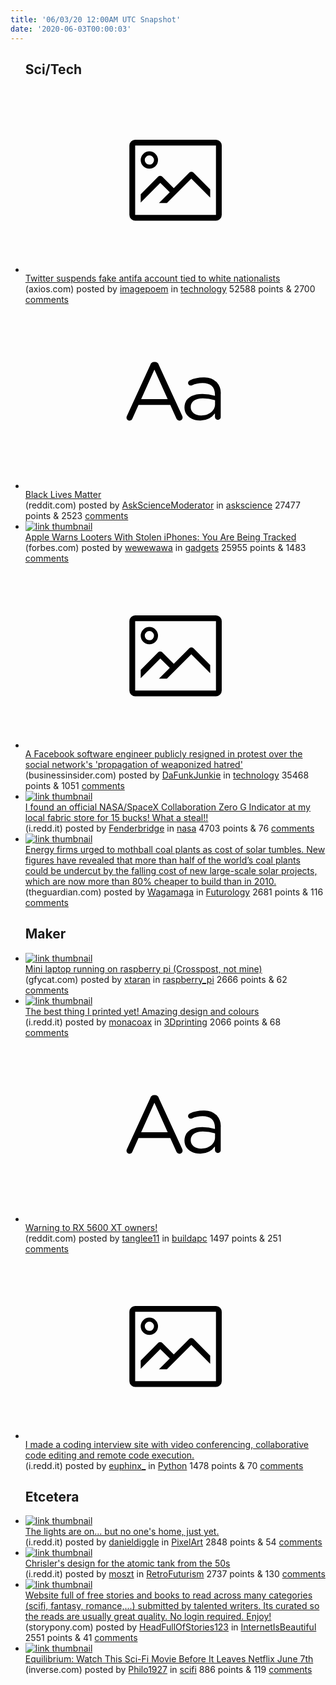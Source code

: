 ```yaml
---
title: '06/03/20 12:00AM UTC Snapshot'
date: '2020-06-03T00:00:03'
---
```

<ul>
<h2>Sci/Tech</h2>

<li><a href='https://www.axios.com/twitter-suspends-fake-antifa-account-tied-to-white-nationalists-b387f109-2bfd-4326-a60f-a4d398a191c3.html'><svg version='1.1' viewBox='-34 -14 104 64' preserveAspectRatio='xMidYMid meet' xmlns='http://www.w3.org/2000/svg' xmlns:xlink='http://www.w3.org/1999/xlink'>
    <title>link thumbnail</title>
    <path d='M32,4H4A2,2,0,0,0,2,6V30a2,2,0,0,0,2,2H32a2,2,0,0,0,2-2V6A2,2,0,0,0,32,4ZM4,30V6H32V30Z'></path>
    <path d='M8.92,14a3,3,0,1,0-3-3A3,3,0,0,0,8.92,14Zm0-4.6A1.6,1.6,0,1,1,7.33,11,1.6,1.6,0,0,1,8.92,9.41Z'></path>
    <path d='M22.78,15.37l-5.4,5.4-4-4a1,1,0,0,0-1.41,0L5.92,22.9v2.83l6.79-6.79L16,22.18l-3.75,3.75H15l8.45-8.45L30,24V21.18l-5.81-5.81A1,1,0,0,0,22.78,15.37Z'></path>
    </svg></a><div><div class='linkTitle'><a href='https://www.axios.com/twitter-suspends-fake-antifa-account-tied-to-white-nationalists-b387f109-2bfd-4326-a60f-a4d398a191c3.html'>Twitter suspends fake antifa account tied to white nationalists</a></div>(axios.com) posted by <a href='https://www.reddit.com/user/imagepoem'>imagepoem</a> in <a href='https://www.reddit.com/r/technology'>technology</a> 52588 points & 2700 <a href='https://www.reddit.com/r/technology/comments/gv45l5/twitter_suspends_fake_antifa_account_tied_to/'>comments</a></div></li>

<li><a href='https://www.reddit.com/r/askscience/comments/gvc7k9/black_lives_matter/'><svg version='1.1' viewBox='-34 -12 104 64' preserveAspectRatio='xMidYMid slice' xmlns='http://www.w3.org/2000/svg' xmlns:xlink='http://www.w3.org/1999/xlink'>
    <title>text link thumbnail</title>
    <path d='M12.19,8.84a1.45,1.45,0,0,0-1.4-1h-.12a1.46,1.46,0,0,0-1.42,1L1.14,26.56a1.29,1.29,0,0,0-.14.59,1,1,0,0,0,1,1,1.12,1.12,0,0,0,1.08-.77l2.08-4.65h11l2.08,4.59a1.24,1.24,0,0,0,1.12.83,1.08,1.08,0,0,0,1.08-1.08,1.64,1.64,0,0,0-.14-.57ZM6.08,20.71l4.59-10.22,4.6,10.22Z'>
    </path>
    <path d='M32.24,14.78A6.35,6.35,0,0,0,27.6,13.2a11.36,11.36,0,0,0-4.7,1,1,1,0,0,0-.58.89,1,1,0,0,0,.94.92,1.23,1.23,0,0,0,.39-.08,8.87,8.87,0,0,1,3.72-.81c2.7,0,4.28,1.33,4.28,3.92v.5a15.29,15.29,0,0,0-4.42-.61c-3.64,0-6.14,1.61-6.14,4.64v.05c0,2.95,2.7,4.48,5.37,4.48a6.29,6.29,0,0,0,5.19-2.48V26.9a1,1,0,0,0,1,1,1,1,0,0,0,1-1.06V19A5.71,5.71,0,0,0,32.24,14.78Zm-.56,7.7c0,2.28-2.17,3.89-4.81,3.89-1.94,0-3.61-1.06-3.61-2.86v-.06c0-1.8,1.5-3,4.2-3a15.2,15.2,0,0,1,4.22.61Z'>
    </path>
    </svg></a><div><div class='linkTitle'><a href='https://www.reddit.com/r/askscience/comments/gvc7k9/black_lives_matter/'>Black Lives Matter</a></div>(reddit.com) posted by <a href='https://www.reddit.com/user/AskScienceModerator'>AskScienceModerator</a> in <a href='https://www.reddit.com/r/askscience'>askscience</a> 27477 points & 2523 <a href='https://www.reddit.com/r/askscience/comments/gvc7k9/black_lives_matter/'>comments</a></div></li>

<li><a href='https://www.forbes.com/sites/zakdoffman/2020/06/01/apple-warns-looters-with-stolen-iphones-you-are-being-tracked/#1ddfee175098'><img src='https://b.thumbs.redditmedia.com/TTZoqghc7p9a5bz2YyGasHM30-CURHBWOAv49J5R9HY.jpg' alt='link thumbnail'></a><div><div class='linkTitle'><a href='https://www.forbes.com/sites/zakdoffman/2020/06/01/apple-warns-looters-with-stolen-iphones-you-are-being-tracked/#1ddfee175098'>Apple Warns Looters With Stolen iPhones: You Are Being Tracked</a></div>(forbes.com) posted by <a href='https://www.reddit.com/user/wewewawa'>wewewawa</a> in <a href='https://www.reddit.com/r/gadgets'>gadgets</a> 25955 points & 1483 <a href='https://www.reddit.com/r/gadgets/comments/gvakh7/apple_warns_looters_with_stolen_iphones_you_are/'>comments</a></div></li>

<li><a href='https://www.businessinsider.com/facebook-engineer-resigns-trump-shooting-post-2020-6'><svg version='1.1' viewBox='-34 -14 104 64' preserveAspectRatio='xMidYMid meet' xmlns='http://www.w3.org/2000/svg' xmlns:xlink='http://www.w3.org/1999/xlink'>
    <title>link thumbnail</title>
    <path d='M32,4H4A2,2,0,0,0,2,6V30a2,2,0,0,0,2,2H32a2,2,0,0,0,2-2V6A2,2,0,0,0,32,4ZM4,30V6H32V30Z'></path>
    <path d='M8.92,14a3,3,0,1,0-3-3A3,3,0,0,0,8.92,14Zm0-4.6A1.6,1.6,0,1,1,7.33,11,1.6,1.6,0,0,1,8.92,9.41Z'></path>
    <path d='M22.78,15.37l-5.4,5.4-4-4a1,1,0,0,0-1.41,0L5.92,22.9v2.83l6.79-6.79L16,22.18l-3.75,3.75H15l8.45-8.45L30,24V21.18l-5.81-5.81A1,1,0,0,0,22.78,15.37Z'></path>
    </svg></a><div><div class='linkTitle'><a href='https://www.businessinsider.com/facebook-engineer-resigns-trump-shooting-post-2020-6'>A Facebook software engineer publicly resigned in protest over the social network's 'propagation of weaponized hatred'</a></div>(businessinsider.com) posted by <a href='https://www.reddit.com/user/DaFunkJunkie'>DaFunkJunkie</a> in <a href='https://www.reddit.com/r/technology'>technology</a> 35468 points & 1051 <a href='https://www.reddit.com/r/technology/comments/gvd6fk/a_facebook_software_engineer_publicly_resigned_in/'>comments</a></div></li>

<li><a href='https://i.redd.it/5bz3q06k2i251.jpg'><img src='https://a.thumbs.redditmedia.com/Tzz3pNTGbk0Rt1vrklJh3T5Y7XP5MHfvXnzHoYiMMW4.jpg' alt='link thumbnail'></a><div><div class='linkTitle'><a href='https://i.redd.it/5bz3q06k2i251.jpg'>I found an official NASA/SpaceX Collaboration Zero G Indicator at my local fabric store for 15 bucks! What a steal!!</a></div>(i.redd.it) posted by <a href='https://www.reddit.com/user/Fenderbridge'>Fenderbridge</a> in <a href='https://www.reddit.com/r/nasa'>nasa</a> 4703 points & 76 <a href='https://www.reddit.com/r/nasa/comments/gv7h1k/i_found_an_official_nasaspacex_collaboration_zero/'>comments</a></div></li>

<li><a href='https://www.theguardian.com/business/2020/jun/02/energy-firms-urged-to-mothball-coal-plants-as-cost-of-solar-tumbles'><img src='https://b.thumbs.redditmedia.com/Zlg-hm-mQtYk9PAaGlODVUwKLEN30C0mPjhRrPYFYWk.jpg' alt='link thumbnail'></a><div><div class='linkTitle'><a href='https://www.theguardian.com/business/2020/jun/02/energy-firms-urged-to-mothball-coal-plants-as-cost-of-solar-tumbles'>Energy firms urged to mothball coal plants as cost of solar tumbles. New figures have revealed that more than half of the world’s coal plants could be undercut by the falling cost of new large-scale solar projects, which are now more than 80% cheaper to build than in 2010.</a></div>(theguardian.com) posted by <a href='https://www.reddit.com/user/Wagamaga'>Wagamaga</a> in <a href='https://www.reddit.com/r/Futurology'>Futurology</a> 2681 points & 116 <a href='https://www.reddit.com/r/Futurology/comments/gvahc2/energy_firms_urged_to_mothball_coal_plants_as/'>comments</a></div></li>

<h2>Maker</h2>

<li><a href='https://gfycat.com/bigheartedshadyeland'><img src='https://b.thumbs.redditmedia.com/67OnawxbVwuqiIddiRz1kAwukYRrfKJ5H4MEN8fI29Q.jpg' alt='link thumbnail'></a><div><div class='linkTitle'><a href='https://gfycat.com/bigheartedshadyeland'>Mini laptop running on raspberry pi (Crosspost, not mine)</a></div>(gfycat.com) posted by <a href='https://www.reddit.com/user/xtaran'>xtaran</a> in <a href='https://www.reddit.com/r/raspberry_pi'>raspberry_pi</a> 2666 points & 62 <a href='https://www.reddit.com/r/raspberry_pi/comments/gv7c0j/mini_laptop_running_on_raspberry_pi_crosspost_not/'>comments</a></div></li>

<li><a href='https://i.redd.it/ui1pszdhei251.jpg'><img src='https://a.thumbs.redditmedia.com/LTC9fMXGhvTnOkj4GQKuCuNluNrCm110EEQrjkPw-x0.jpg' alt='link thumbnail'></a><div><div class='linkTitle'><a href='https://i.redd.it/ui1pszdhei251.jpg'>The best thing I printed yet! Amazing design and colours</a></div>(i.redd.it) posted by <a href='https://www.reddit.com/user/monacoax'>monacoax</a> in <a href='https://www.reddit.com/r/3Dprinting'>3Dprinting</a> 2066 points & 68 <a href='https://www.reddit.com/r/3Dprinting/comments/gv8kd0/the_best_thing_i_printed_yet_amazing_design_and/'>comments</a></div></li>

<li><a href='https://www.reddit.com/r/buildapc/comments/gv7kqu/warning_to_rx_5600_xt_owners/'><svg version='1.1' viewBox='-34 -12 104 64' preserveAspectRatio='xMidYMid slice' xmlns='http://www.w3.org/2000/svg' xmlns:xlink='http://www.w3.org/1999/xlink'>
    <title>text link thumbnail</title>
    <path d='M12.19,8.84a1.45,1.45,0,0,0-1.4-1h-.12a1.46,1.46,0,0,0-1.42,1L1.14,26.56a1.29,1.29,0,0,0-.14.59,1,1,0,0,0,1,1,1.12,1.12,0,0,0,1.08-.77l2.08-4.65h11l2.08,4.59a1.24,1.24,0,0,0,1.12.83,1.08,1.08,0,0,0,1.08-1.08,1.64,1.64,0,0,0-.14-.57ZM6.08,20.71l4.59-10.22,4.6,10.22Z'>
    </path>
    <path d='M32.24,14.78A6.35,6.35,0,0,0,27.6,13.2a11.36,11.36,0,0,0-4.7,1,1,1,0,0,0-.58.89,1,1,0,0,0,.94.92,1.23,1.23,0,0,0,.39-.08,8.87,8.87,0,0,1,3.72-.81c2.7,0,4.28,1.33,4.28,3.92v.5a15.29,15.29,0,0,0-4.42-.61c-3.64,0-6.14,1.61-6.14,4.64v.05c0,2.95,2.7,4.48,5.37,4.48a6.29,6.29,0,0,0,5.19-2.48V26.9a1,1,0,0,0,1,1,1,1,0,0,0,1-1.06V19A5.71,5.71,0,0,0,32.24,14.78Zm-.56,7.7c0,2.28-2.17,3.89-4.81,3.89-1.94,0-3.61-1.06-3.61-2.86v-.06c0-1.8,1.5-3,4.2-3a15.2,15.2,0,0,1,4.22.61Z'>
    </path>
    </svg></a><div><div class='linkTitle'><a href='https://www.reddit.com/r/buildapc/comments/gv7kqu/warning_to_rx_5600_xt_owners/'>Warning to RX 5600 XT owners!</a></div>(reddit.com) posted by <a href='https://www.reddit.com/user/tanglee11'>tanglee11</a> in <a href='https://www.reddit.com/r/buildapc'>buildapc</a> 1497 points & 251 <a href='https://www.reddit.com/r/buildapc/comments/gv7kqu/warning_to_rx_5600_xt_owners/'>comments</a></div></li>

<li><a href='https://i.redd.it/wxzjlpj13g251.png'><svg version='1.1' viewBox='-34 -14 104 64' preserveAspectRatio='xMidYMid meet' xmlns='http://www.w3.org/2000/svg' xmlns:xlink='http://www.w3.org/1999/xlink'>
    <title>link thumbnail</title>
    <path d='M32,4H4A2,2,0,0,0,2,6V30a2,2,0,0,0,2,2H32a2,2,0,0,0,2-2V6A2,2,0,0,0,32,4ZM4,30V6H32V30Z'></path>
    <path d='M8.92,14a3,3,0,1,0-3-3A3,3,0,0,0,8.92,14Zm0-4.6A1.6,1.6,0,1,1,7.33,11,1.6,1.6,0,0,1,8.92,9.41Z'></path>
    <path d='M22.78,15.37l-5.4,5.4-4-4a1,1,0,0,0-1.41,0L5.92,22.9v2.83l6.79-6.79L16,22.18l-3.75,3.75H15l8.45-8.45L30,24V21.18l-5.81-5.81A1,1,0,0,0,22.78,15.37Z'></path>
    </svg></a><div><div class='linkTitle'><a href='https://i.redd.it/wxzjlpj13g251.png'>I made a coding interview site with video conferencing, collaborative code editing and remote code execution.</a></div>(i.redd.it) posted by <a href='https://www.reddit.com/user/euphinx_'>euphinx_</a> in <a href='https://www.reddit.com/r/Python'>Python</a> 1478 points & 70 <a href='https://www.reddit.com/r/Python/comments/gv2dy5/i_made_a_coding_interview_site_with_video/'>comments</a></div></li>

<h2>Etcetera</h2>

<li><a href='https://i.redd.it/bee0kyqllg251.gif'><img src='https://b.thumbs.redditmedia.com/TBGSEnp84MZXszqHhYhFFtQEwph1Z2E0GeKyATKnSyg.jpg' alt='link thumbnail'></a><div><div class='linkTitle'><a href='https://i.redd.it/bee0kyqllg251.gif'>The lights are on... but no one's home, just yet.</a></div>(i.redd.it) posted by <a href='https://www.reddit.com/user/danieldiggle'>danieldiggle</a> in <a href='https://www.reddit.com/r/PixelArt'>PixelArt</a> 2848 points & 54 <a href='https://www.reddit.com/r/PixelArt/comments/gv3l2y/the_lights_are_on_but_no_ones_home_just_yet/'>comments</a></div></li>

<li><a href='https://i.redd.it/9x0rnl2mrh251.jpg'><img src='https://b.thumbs.redditmedia.com/djNs4hyO1b_gU5fglUfY7rG0NWOgWWcM8NMSga5d4yc.jpg' alt='link thumbnail'></a><div><div class='linkTitle'><a href='https://i.redd.it/9x0rnl2mrh251.jpg'>Chrisler's design for the atomic tank from the 50s</a></div>(i.redd.it) posted by <a href='https://www.reddit.com/user/moszt'>moszt</a> in <a href='https://www.reddit.com/r/RetroFuturism'>RetroFuturism</a> 2737 points & 130 <a href='https://www.reddit.com/r/RetroFuturism/comments/gv6j9r/chrislers_design_for_the_atomic_tank_from_the_50s/'>comments</a></div></li>

<li><a href='https://storypony.com'><img src='https://b.thumbs.redditmedia.com/Zz1EUvjOQGuYtgXzy7sDzSSXCYDNF5MwlySzFt23eCc.jpg' alt='link thumbnail'></a><div><div class='linkTitle'><a href='https://storypony.com'>Website full of free stories and books to read across many categories (scifi, fantasy, romance,...) submitted by talented writers. Its curated so the reads are usually great quality. No login required. Enjoy!</a></div>(storypony.com) posted by <a href='https://www.reddit.com/user/HeadFullOfStories123'>HeadFullOfStories123</a> in <a href='https://www.reddit.com/r/InternetIsBeautiful'>InternetIsBeautiful</a> 2551 points & 41 <a href='https://www.reddit.com/r/InternetIsBeautiful/comments/gv7443/website_full_of_free_stories_and_books_to_read/'>comments</a></div></li>

<li><a href='https://www.inverse.com/entertainment/movies-leaving-netflix-equilibrium'><img src='https://b.thumbs.redditmedia.com/oj_ugWD_f6U0_pTW99GBKe00QbJ9jeZ9XAY1HKylD2A.jpg' alt='link thumbnail'></a><div><div class='linkTitle'><a href='https://www.inverse.com/entertainment/movies-leaving-netflix-equilibrium'>Equilibrium: Watch This Sci-Fi Movie Before It Leaves Netflix June 7th</a></div>(inverse.com) posted by <a href='https://www.reddit.com/user/Philo1927'>Philo1927</a> in <a href='https://www.reddit.com/r/scifi'>scifi</a> 886 points & 119 <a href='https://www.reddit.com/r/scifi/comments/gv37zs/equilibrium_watch_this_scifi_movie_before_it/'>comments</a></div></li>

</ul>
